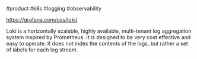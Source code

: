#product #k8s #logging #observability 

https://grafana.com/oss/loki/

Loki is a horizontally scalable, highly available, multi-tenant log aggregation system inspired by Prometheus. It is designed to be very cost effective and easy to operate. It does not index the contents of the logs, but rather a set of labels for each log stream.